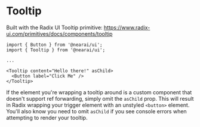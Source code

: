 # Tooltip

Built with the Radix UI Tooltip primitive: https://www.radix-ui.com/primitives/docs/components/tooltip

```tsx
import { Button } from '@nearai/ui';
import { Tooltip } from '@nearai/ui';

...

<Tooltip content="Hello there!" asChild>
  <Button label="Click Me" />
</Tooltip>
```

If the element you're wrapping a tooltip around is a custom component that doesn't support ref forwarding, simply omit the `asChild` prop. This will result in Radix wrapping your trigger element with an unstyled `<button>` element. You'll also know you need to omit `asChild` if you see console errors when attempting to render your tooltip.

